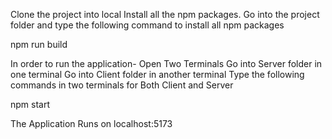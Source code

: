 Clone the project into local
Install all the npm packages.
Go into the project folder and type the following command to install all npm packages

npm run build

In order to run the application-
Open Two Terminals
Go into Server folder in one terminal
Go into Client folder in another terminal
Type the following commands in two terminals for Both Client and Server

npm start

The Application Runs on localhost:5173

